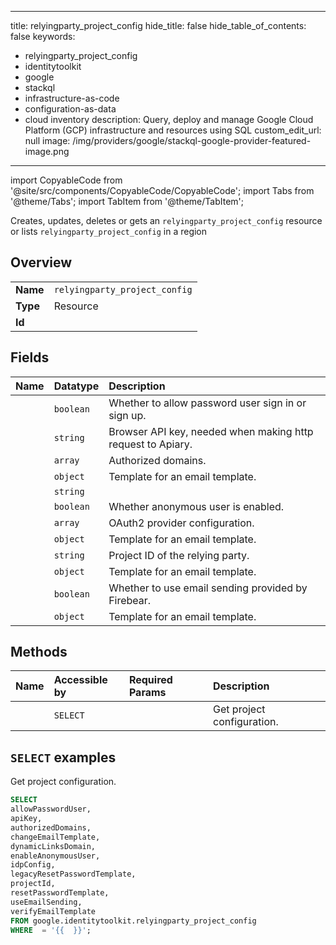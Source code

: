 
---
title: relyingparty_project_config
hide_title: false
hide_table_of_contents: false
keywords:
  - relyingparty_project_config
  - identitytoolkit
  - google
  - stackql
  - infrastructure-as-code
  - configuration-as-data
  - cloud inventory
description: Query, deploy and manage Google Cloud Platform (GCP) infrastructure and resources using SQL
custom_edit_url: null
image: /img/providers/google/stackql-google-provider-featured-image.png
---

import CopyableCode from '@site/src/components/CopyableCode/CopyableCode';
import Tabs from '@theme/Tabs';
import TabItem from '@theme/TabItem';

Creates, updates, deletes or gets an <code>relyingparty_project_config</code> resource or lists <code>relyingparty_project_config</code> in a region

## Overview
<table><tbody>
<tr><td><b>Name</b></td><td><code>relyingparty_project_config</code></td></tr>
<tr><td><b>Type</b></td><td>Resource</td></tr>
<tr><td><b>Id</b></td><td><CopyableCode code="google.identitytoolkit.relyingparty_project_config" /></td></tr>
</tbody></table>

## Fields
| Name | Datatype | Description |
|:-----|:---------|:------------|
| <CopyableCode code="allowPasswordUser" /> | `boolean` | Whether to allow password user sign in or sign up. |
| <CopyableCode code="apiKey" /> | `string` | Browser API key, needed when making http request to Apiary. |
| <CopyableCode code="authorizedDomains" /> | `array` | Authorized domains. |
| <CopyableCode code="changeEmailTemplate" /> | `object` | Template for an email template. |
| <CopyableCode code="dynamicLinksDomain" /> | `string` |  |
| <CopyableCode code="enableAnonymousUser" /> | `boolean` | Whether anonymous user is enabled. |
| <CopyableCode code="idpConfig" /> | `array` | OAuth2 provider configuration. |
| <CopyableCode code="legacyResetPasswordTemplate" /> | `object` | Template for an email template. |
| <CopyableCode code="projectId" /> | `string` | Project ID of the relying party. |
| <CopyableCode code="resetPasswordTemplate" /> | `object` | Template for an email template. |
| <CopyableCode code="useEmailSending" /> | `boolean` | Whether to use email sending provided by Firebear. |
| <CopyableCode code="verifyEmailTemplate" /> | `object` | Template for an email template. |

## Methods
| Name | Accessible by | Required Params | Description |
|:-----|:--------------|:----------------|:------------|
| <CopyableCode code="get_project_config" /> | `SELECT` | <CopyableCode code="" /> | Get project configuration. |

## `SELECT` examples

Get project configuration.

```sql
SELECT
allowPasswordUser,
apiKey,
authorizedDomains,
changeEmailTemplate,
dynamicLinksDomain,
enableAnonymousUser,
idpConfig,
legacyResetPasswordTemplate,
projectId,
resetPasswordTemplate,
useEmailSending,
verifyEmailTemplate
FROM google.identitytoolkit.relyingparty_project_config
WHERE  = '{{  }}'; 
```
